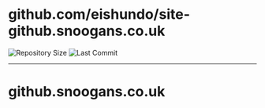 # github.com/eishundo/site-github.snoogans.co.uk

![Repository Size](https://img.shields.io/github/repo-size/eishundo/site-github.snoogans.co.uk)
![Last Commit](https://img.shields.io/github/last-commit/eishundo/site-github.snoogans.co.uk)

---

# github.snoogans.co.uk
